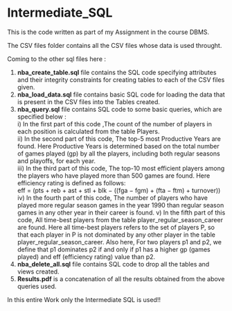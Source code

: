 # Intermediate_SQL

This is the code written as part of my Assignment in the course DBMS.

The CSV files folder contains all the CSV files whose data is used throught.

Coming to the other sql files here :
1) <strong>nba_create_table.sql</strong> file contains the SQL code specifying attributes and their integrity constraints for creating tables to each of the CSV files given.
2) <strong>nba_load_data.sql</strong> file contains basic SQL code for loading the data that is present in the CSV files into the Tables created.
3) <strong>nba_query.sql</strong> file contains SQL code to some basic queries, which are specified below :<br>
   i) In the first part of this code ,The count of the number of players in each position is calculated from the table Players.<br>
   ii) In the second part of this code, The top-5 most Productive Years are found. Here Productive Years is determined based on the total number of games played (gp) by all the players, 
   including both regular seasons and playoffs, for each year.<br>
   iii) In the third part of this code, The top-10 most efficient players among the players who have played more than 500 games are found. Here efficiency rating is defined as follows:<br>
         eff = (pts + reb + ast + stl + blk − ((fga − fgm) + (fta − ftm) + turnover))<br>
   iv) In the fourth part of this code, The number of players who have played more regular season games in the year 1990 than regular season games in any other year in their career is found.
   v) In the fifth part of this code, All time-best players from the table player_regular_season_career are found. Here all time-best players refers to the set of players P, so that each 
   player in P is not dominated by any other player in the table player_regular_season_career.
   Also here, For two players p1 and p2, we define that p1 dominates p2 if and only if p1 has a higher gp (games played) and eff (efficiency rating) value than p2.
4) <strong>nba_delete_all.sql</strong> file contains SQL code to drop all the tables and views created.   
5) <strong>Results.pdf</strong> is a concatenation of all the results obtained from the above queries used.

In this entire Work only the Intermediate SQL is used!!
